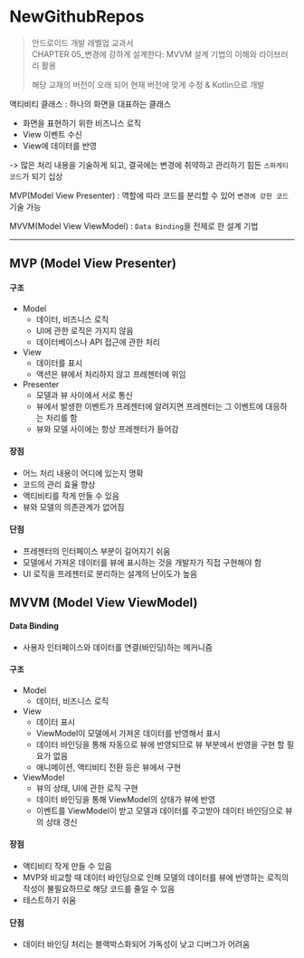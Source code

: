 # NewGithubRepos
> 안드로이드 개발 레벨업 교과서  
> CHAPTER 05_변경에 강하게 설계한다: MVVM 설계 기법의 이해와 라이브러리 활용
>
> 해당 교재의 버전이 오래 되어 현재 버전에 맞게 수정 & Kotlin으로 개발  



액티비티 클래스 : 하나의 화면을 대표하는 클래스

- 화면을 표현하기 위한 비즈니스 로직
- View 이벤트 수신
- View에 데이터를 반영

-> 많은 처리 내용을 기술하게 되고, 결국에는 변경에 취약하고 관리하기 힘든 `스파게티 코드`가 되기 십상  



MVP(Model View Presenter) : 역할에 따라 코드를 분리할 수 있어 `변경에 강한 코드` 기술 가능

MVVM(Model View ViewModel) : `Data Binding`을 전제로 한 설계 기법



---



## MVP (Model View Presenter)

#### 구조

- Model
  - 데이터, 비즈니스 로직
  - UI에 관한 로직은 가지지 않음
  - 데이터베이스나 API 접근에 관한 처리
- View
  - 데이터를 표시
  - 액션은 뷰에서 처리하지 않고 프레젠터에 위임
- Presenter
  - 모델과 뷰 사이에서 서로 통신
  - 뷰에서 발생한 이벤트가 프레젠터에 알려지면 프레젠터는 그 이벤트에 대응하는 처리를 함
  - 뷰와 모델 사이에는 항상 프레젠터가 들어감



#### 장점

- 어느 처리 내용이 어디에 있는지 명확
- 코드의 관리 효율 향상
- 액티비티를 작게 만들 수 있음
- 뷰와 모델의 의존관계가 없어짐



#### 단점

- 프레젠터의 인터페이스 부분이 길어지기 쉬움
- 모델에서 가져온 데이터를 뷰에 표시하는 것을 개발자가 직접 구현해야 함
- UI 로직을 프레젠터로 분리하는 설계의 난이도가 높음





## MVVM (Model View ViewModel)

#### Data Binding

- 사용자 인터페이스와 데이터를 연결(바인딩)하는 메커니즘



#### 구조

- Model
  - 데이터, 비즈니스 로직
- View
  - 데이터 표시
  - ViewModel이 모델에서 가져온 데이터를 반영해서 표시
  - 데이터 바인딩을 통해 자동으로 뷰에 반영되므로 뷰 부분에서 반영을 구현 할 필요가 없음
  - 애니메이션, 액티비티 전환 등은 뷰에서 구현
- ViewModel
  - 뷰의 상태, UI에 관한 로직 구현
  - 데이터 바인딩을 통해 ViewModel의 상태가 뷰에 반영
  - 이벤트를 ViewModel이 받고 모델과 데이터를 주고받아 데이터 바인딩으로 뷰의 상태 갱신



#### 장점

- 액티비티 작게 만들 수 있음
- MVP와 비교할 때 데이터 바인딩으로 인해 모델의 데이터를 뷰에 반영하는 로직의 작성이 불필요하므로 해당 코드를 줄일 수 있음
- 테스트하기 쉬움



#### 단점

- 데이터 바인딩 처리는 블랙박스화되어 가독성이 낮고 디버그가 어려움